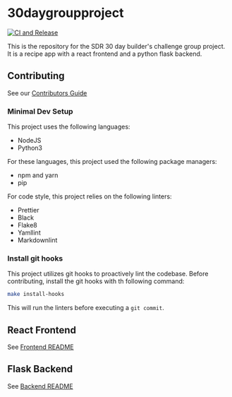 # 30daygroupproject

[![CI and Release](https://github.com/mycodecareer/30daygroupproject/actions/workflows/ci_release.yml/badge.svg)](https://github.com/mycodecareer/30daygroupproject/actions/workflows/ci_release.yml)

This is the repository for the SDR 30 day builder's challenge group project. It is a recipe app with a react frontend and a python flask backend.

## Contributing

See our [Contributors Guide](./CONTRIBUTING)

### Minimal Dev Setup

This project uses the following languages:

- NodeJS
- Python3

For these languages, this project used the following package managers:

- npm and yarn
- pip

For code style, this project relies on the following linters:

- Prettier
- Black
- Flake8
- Yamllint
- Markdownlint

### Install git hooks

This project utilizes git hooks to proactively lint the codebase. Before contributing, install the git hooks with th following command:

```bash
make install-hooks
```

This will run the linters before executing a `git commit`.

## React Frontend

See [Frontend README](./frontend/README.md)

## Flask Backend

See [Backend README](./backend/README.md)
